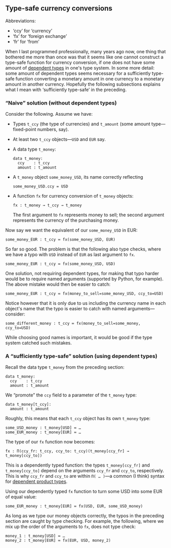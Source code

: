 ## Type-safe currency conversions

Abbreviations:

- ‘ccy’ for ‘currency’
- ‘fx’  for ‘foreign exchange’
- ‘fr’  for ‘from’

When I last programmed professionally, many years ago now, one thing that
bothered me more than once was that it seems like one cannot construct a
type-safe function for currency conversion, if one does not have some amount of
[dependent types](https://en.wikipedia.org/wiki/Dependent_type)
in one's type system. In some more detail: some amount of dependent types seems
necessary for a sufficiently type-safe function converting a monetary amount in
one currency to a monetary amount in another currency. Hopefully the following
subsections explains what I mean with ‘sufficiently type-safe’ in the preceding.

### “Naive” solution (without dependent types)

Consider the following. Assume we have:

- Types `t_ccy` (the type of currencies) and `t_amount` (some amount
  type—fixed-point numbers, say).
- At least two `t_ccy` objects—`USD` and `EUR` say.
- A data type `t_money`:  
  
  ```
  data t_money:
    ccy    : t_ccy
    amount : t_amount
  ```
- A `t_money` object `some_money_USD`, its name correctly reflecting  
  
  ```
  some_money_USD.ccy = USD
  ```
- A function `fx` for currency conversion of `t_money` objects:  
  
  ```
  fx : t_money → t_ccy → t_money
  ```
  The first argument to `fx` represents money to sell; the second argument
  represents the currency of the purchasing money.

Now say we want the equivalent of our `some_money_USD` in EUR:
```
some_money_EUR : t_ccy ≔ fx(some_money_USD, EUR)
```

So far so good. The problem is that the following also type checks, where we
have a typo with `USD` instead of `EUR` as last argument to `fx`.
```
some_money_EUR : t_ccy ≔ fx(some_money_USD, USD)
```

One solution, not requiring dependent types, for making that typo harder would
be to require named arguments (supported by Python, for example). The above
mistake would then be easier to catch:
```
some_money_EUR : t_ccy ≔ fx(money_to_sell=some_money_USD, ccy_to=USD)
```

Notice however that it is only due to us including the currency name in each
object's name that the typo is easier to catch with named arguments—consider:
```
some_different_money : t_ccy ≔ fx(money_to_sell=some_money, ccy_to=USD)
```

While choosing good names is important, it would be good if the type system
catched such mistakes.

### A “sufficiently type-safe” solution (using dependent types)

Recall the data type `t_money` from the preceding section:
```
data t_money:
  ccy    : t_ccy
  amount : t_amount
```

We “promote” the `ccy` field to a parameter of the
`t_money` type:
```
data t_money[t_ccy]:
  amount : t_amount
```
Roughly, this means that each `t_ccy` object has its own `t_money` type:
```
some_USD_money : t_money[USD] ≔ …
some_EUR_money : t_money[EUR] ≔ …
```

The type of our `fx` function now becomes:
```
fx : Π(ccy_fr: t_ccy, ccy_to: t_ccy)(t_money[ccy_fr] → t_money[ccy_to])
```
This is a dependently typed function: the types `t_money[ccy_fr]` and
`t_money[ccy_to]` depend on the arguments `ccy_fr` and `ccy_to`, respectively.
This is why `ccy_fr` and `ccy_to` are within `Π( … )`—a common (I think) syntax
for
[dependent product types](https://en.wikipedia.org/wiki/Dependent_type#Π_type).

Using our dependently typed `fx` function to turn some USD into some EUR of
equal value:
```
some_EUR_money : t_money[EUR] ≔ fx(USD, EUR, some_USD_money)
```

As long as we type our money objects correctly, the typos in the preceding
section are caught by type checking. For example, the following, where we mix up
the order of the arguments to `fx`, does not type check:
```
money_1 : t_money[USD] ≔ …
money_2 : t_money[EUR] ≔ fx(EUR, USD, money_2)
```
